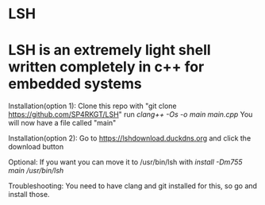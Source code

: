 # LSH
# LSH is an extremely light shell written completely in c++ for embedded systems

Installation(option 1):
Clone this repo with "git clone https://github.com/SP4RKGT/LSH"
run *clang++ -Os -o main main.cpp*
You will now have a file called "main"

Installation(option 2):
Go to https://lshdownload.duckdns.org and click the download button

Optional:
If you want you can move it to /usr/bin/lsh with *install -Dm755 main /usr/bin/lsh*

Troubleshooting:
You need to have clang and git installed for this, so go and install those.
